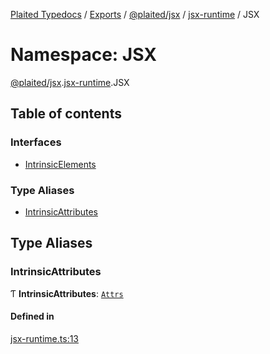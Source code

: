 [Plaited Typedocs](../README.md) / [Exports](../modules.md) / [@plaited/jsx](plaited_jsx.md) / [jsx-runtime](plaited_jsx.jsx_runtime.md) / JSX

# Namespace: JSX

[@plaited/jsx](plaited_jsx.md).[jsx-runtime](plaited_jsx.jsx_runtime.md).JSX

## Table of contents

### Interfaces

- [IntrinsicElements](../interfaces/plaited_jsx.jsx_runtime.JSX.IntrinsicElements.md)

### Type Aliases

- [IntrinsicAttributes](plaited_jsx.jsx_runtime.JSX.md#intrinsicattributes)

## Type Aliases

### IntrinsicAttributes

Ƭ **IntrinsicAttributes**: [`Attrs`](plaited_jsx.index.md#attrs)

#### Defined in

[jsx-runtime.ts:13](https://github.com/plaited/plaited/blob/ff359c1/libs/jsx/src/jsx-runtime.ts#L13)
